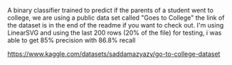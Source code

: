A binary classifier trained to predict if the parents of a student went to college, we are using a public data set called "Goes to College" the link of the dataset is in the end of the readme if you want to check out. I'm using LinearSVG and using the last 200 rows (20% of the file) for testing, i was able to get 85% precision with 86.8% recall

https://www.kaggle.com/datasets/saddamazyazy/go-to-college-dataset
